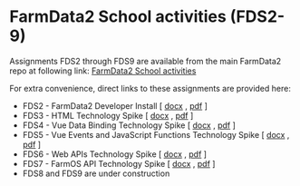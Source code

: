# FarmData2 School activities (FDS2-9)

Assignments FDS2 through FDS9 are available from the main
FarmData2 repo at following link: [FarmData2 School
activities](https://github.com/DickinsonCollege/FarmData2/tree/main/farmdata2/farmdata2_modules/fd2_school/activities)


For extra convenience, direct links to these assignments are provided here:

- FDS2 - FarmData2 Developer Install [ [docx](https://github.com/DickinsonCollege/FarmData2/raw/main/farmdata2_modules/fd2_school/activities/02-DeveloperInstall.docx) , [pdf](https://github.com/DickinsonCollege/FarmData2/raw/main/farmdata2_modules/fd2_school/activities/02-DeveloperInstall.pdf) ]
- FDS3 - HTML Technology Spike [ [docx](https://github.com/DickinsonCollege/FarmData2/raw/main/farmdata2_modules/fd2_school/activities/03-HTMLSpike.docx) , [pdf](https://github.com/DickinsonCollege/FarmData2/raw/main/farmdata2_modules/fd2_school/activities/03-HTMLSpike.pdf) ]
- FDS4 - Vue Data Binding Technology Spike [ [docx](https://github.com/DickinsonCollege/FarmData2/raw/main/farmdata2_modules/fd2_school/activities/04-VueDataBindingSpike.docx) , [pdf](https://github.com/DickinsonCollege/FarmData2/raw/main/farmdata2_modules/fd2_school/activities/04-VueDataBindingSpike.pdf) ]
- FDS5 - Vue Events and JavaScript Functions Technology Spike [ [docx](https://github.com/DickinsonCollege/FarmData2/raw/main/farmdata2_modules/fd2_school/activities/05-VueJSEventsSpike.docx) , [pdf](https://github.com/DickinsonCollege/FarmData2/raw/main/farmdata2_modules/fd2_school/activities/05-VueJSEventsSpike.pdf) ]
- FDS6 - Web APIs Technology Spike [ [docx](https://github.com/DickinsonCollege/FarmData2/raw/main/farmdata2_modules/fd2_school/activities/06-WebAPIsSpike.docx) , [pdf](https://github.com/DickinsonCollege/FarmData2/raw/main/farmdata2_modules/fd2_school/activities/06-WebAPIsSpike.pdf) ]
- FDS7 - FarmOS API Technology Spike [ [docx](https://github.com/DickinsonCollege/FarmData2/raw/main/farmdata2_modules/fd2_school/activities/07-FarmOSAPISpike.docx) , [pdf](https://github.com/DickinsonCollege/FarmData2/raw/main/farmdata2_modules/fd2_school/activities/07-FarmOSAPISpike.pdf) ]
- FDS8 and FDS9 are under construction
